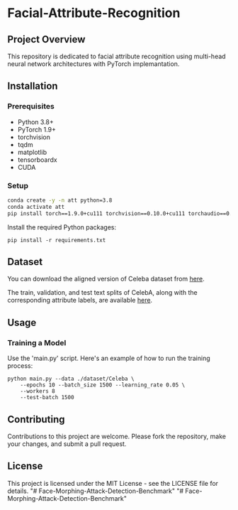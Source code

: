 # Facial-Attribute-Recognition

## Project Overview
This repository is dedicated to facial attribute recognition using multi-head neural network architectures with PyTorch implemantation.

## Installation

### Prerequisites
- Python 3.8+
- PyTorch 1.9+
- torchvision
- tqdm
- matplotlib
- tensorboardx
- CUDA

### Setup

```bash
conda create -y -n att python=3.8
conda activate att
pip install torch==1.9.0+cu111 torchvision==0.10.0+cu111 torchaudio==0.9.0 -f https:/download.pytorch.org/whl/torch_stable.html
```

Install the required Python packages:
```
pip install -r requirements.txt
```

## Dataset

You can download the aligned version of Celeba dataset from [here](https://drive.google.com/file/d/1uGU4MBlsGJlSVA0CYDBJOY9TTfPfJhAD/view?usp=sharing). 

The train, validation, and test text splits of CelebA, along with the corresponding attribute labels, are available [here](https://drive.google.com/drive/folders/1H6BzFY7rBcBTx9CvHOAR1_Y9oSK8NR2Y?usp=sharing).

## Usage
### Training a Model
Use the 'main.py' script. Here's an example of how to run the training process:
```
python main.py --data ./dataset/Celeba \
    --epochs 10 --batch_size 1500 --learning_rate 0.05 \
    --workers 8
    --test-batch 1500
```

## Contributing
Contributions to this project are welcome. Please fork the repository, make your changes, and submit a pull request.

## License
This project is licensed under the MIT License - see the LICENSE file for details.
"# Face-Morphing-Attack-Detection-Benchmark" 
"# Face-Morphing-Attack-Detection-Benchmark" 
